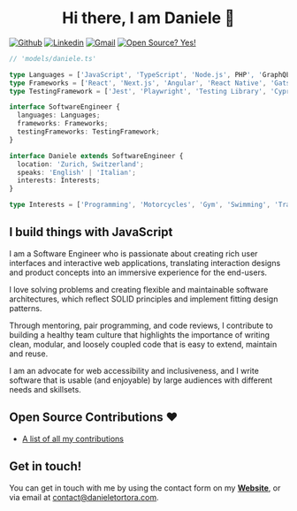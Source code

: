 <h1 align="center">Hi there, I am Daniele 👋</h1>

[![Github](https://img.shields.io/badge/-Github-000?style=flat&logo=Github&logoColor=white)](https://github.com/floroz)
[![Linkedin](https://img.shields.io/badge/-LinkedIn-blue?style=flat&logo=Linkedin&logoColor=white)](https://www.linkedin.com/in/danieletortora/)
[![Gmail](https://img.shields.io/badge/-Gmail-c14438?style=flat&logo=Gmail&logoColor=white)](mailto:contact@danieletortora.com)
[![Open Source? Yes!](https://badgen.net/badge/Open%20Source%20%3F/Yes%21/blue?icon=github)](https://github.com/floroz/floroz/blob/master/CONTRIBUTIONS.md)


```ts
// 'models/daniele.ts'

type Languages = ['JavaScript', 'TypeScript', 'Node.js', PHP', 'GraphQL'];
type Frameworks = ['React', 'Next.js', 'Angular', 'React Native', 'Gatsby', 'Express'];
type TestingFramework = ['Jest', 'Playwright', 'Testing Library', 'Cypress', 'Detox'];

interface SoftwareEngineer {
  languages: Languages;
  frameworks: Frameworks;
  testingFrameworks: TestingFramework;
}

interface Daniele extends SoftwareEngineer {
  location: 'Zurich, Switzerland';
  speaks: 'English' | 'Italian';
  interests: Interests;
}

type Interests = ['Programming', 'Motorcycles', 'Gym', 'Swimming', 'Travelling'];
```

## I build things with JavaScript 

I am a Software Engineer who is passionate about creating rich user interfaces and interactive web applications, translating interaction designs and product concepts into an immersive experience for the end-users.

I love solving problems and creating flexible and maintainable software architectures, which reflect SOLID principles and implement fitting design patterns.

Through mentoring, pair programming, and code reviews, I contribute to building a healthy team culture that highlights the importance of writing clean, modular, and loosely coupled code that is easy to extend, maintain and reuse.

I am an advocate for web accessibility and inclusiveness, and I write software that is usable (and enjoyable) by large audiences with different needs and skillsets.


## Open Source Contributions :heart:

- [A list of all my contributions](https://github.com/floroz/floroz/blob/master/CONTRIBUTIONS.md)



## Get in touch!

You can get in touch with me by using the contact form on my [**Website**](https://www.danieletortora.com), or via email at contact@danieletortora.com.
